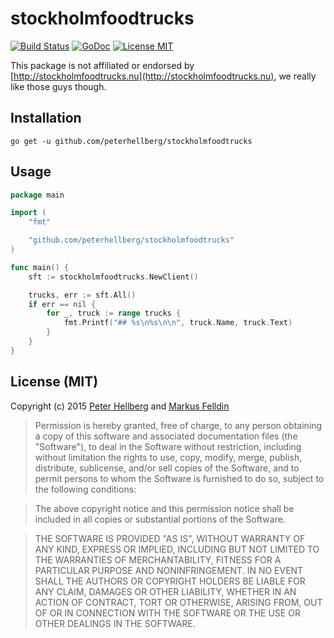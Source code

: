 # stockholmfoodtrucks

[![Build Status](https://travis-ci.org/peterhellberg/stockholmfoodtrucks.svg?branch=master)](https://travis-ci.org/peterhellberg/stockholmfoodtrucks)
[![GoDoc](https://img.shields.io/badge/godoc-reference-blue.svg?style=flat)](https://godoc.org/github.com/peterhellberg/stockholmfoodtrucks)
[![License MIT](https://img.shields.io/badge/license-MIT-lightgrey.svg?style=flat)](https://github.com/peterhellberg/stockholmfoodtrucks#license-mit)

This package is not affiliated or endorsed by [http://stockholmfoodtrucks.nu](http://stockholmfoodtrucks.nu), we really like those guys though.

## Installation

    go get -u github.com/peterhellberg/stockholmfoodtrucks

## Usage

```go
package main

import (
	"fmt"

	"github.com/peterhellberg/stockholmfoodtrucks"
)

func main() {
	sft := stockholmfoodtrucks.NewClient()

	trucks, err := sft.All()
	if err == nil {
		for _, truck := range trucks {
			fmt.Printf("## %s\n%s\n\n", truck.Name, truck.Text)
		}
	}
}
```

## License (MIT)

Copyright (c) 2015 [Peter Hellberg](http://c7.se/) and [Markus Felldin](http://felldin.net/)

> Permission is hereby granted, free of charge, to any person obtaining
> a copy of this software and associated documentation files (the
> "Software"), to deal in the Software without restriction, including
> without limitation the rights to use, copy, modify, merge, publish,
> distribute, sublicense, and/or sell copies of the Software, and to
> permit persons to whom the Software is furnished to do so, subject to
> the following conditions:

> The above copyright notice and this permission notice shall be
> included in all copies or substantial portions of the Software.

> THE SOFTWARE IS PROVIDED "AS IS", WITHOUT WARRANTY OF ANY KIND,
> EXPRESS OR IMPLIED, INCLUDING BUT NOT LIMITED TO THE WARRANTIES OF
> MERCHANTABILITY, FITNESS FOR A PARTICULAR PURPOSE AND
> NONINFRINGEMENT. IN NO EVENT SHALL THE AUTHORS OR COPYRIGHT HOLDERS BE
> LIABLE FOR ANY CLAIM, DAMAGES OR OTHER LIABILITY, WHETHER IN AN ACTION
> OF CONTRACT, TORT OR OTHERWISE, ARISING FROM, OUT OF OR IN CONNECTION
> WITH THE SOFTWARE OR THE USE OR OTHER DEALINGS IN THE SOFTWARE.
